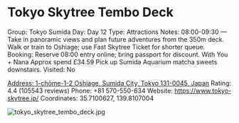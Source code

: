 # Tokyo Skytree Tembo Deck

Group: Tokyo Sumida
Day: Day 12
Type: Attractions
Notes: 08:00-09:30 — Take in panoramic views and plan future adventures from the 350m deck. Walk or train to Oshiage; use Fast Skytree Ticket for shorter queue. Booking: Reserve 08:00 entry online; bring passport for discount. With You + Nana Approx spend £34.59 Pick up Sumida Aquarium matcha sweets downstairs.
Visited: No

[Address: 1-chōme-1-2 Oshiage, Sumida City, Tokyo 131-0045, Japan](https://maps.google.com/?cid=9015449659807889194)
Rating: 4.4 (105543 reviews)
Phone: +81 570-550-634
Website: https://www.tokyo-skytree.jp/
Coordinates: 35.7100627, 139.8107004

![tokyo_skytree_tembo_deck.jpg](Tokyo%20Skytree%20Tembo%20Deck%20tokyoskytree018d77b7aa/tokyo_skytree_tembo_deck.jpg)
